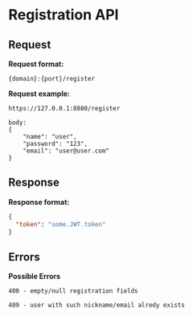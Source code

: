 # Registration API

## Request

__Request format:__

```
{domain}:{port}/register
```

__Request example:__

```
https://127.0.0.1:8080/register 

body:
{
    "name": "user",
    "password": "123",
    "email": "user@user.com"
}
```

## Response

__Response format:__

```json
{
  "token": "some.JWT.token"
}
```

## Errors

__Possible Errors__

```
400 - empty/null registration fields

409 - user with such nickname/email alredy exists
```